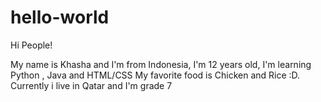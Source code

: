 # hello-world

Hi People!

My name is Khasha and I'm from Indonesia, I'm 12 years old, I'm learning Python , Java and HTML/CSS
My favorite food is Chicken and Rice :D. Currently i live in Qatar and I'm grade 7

